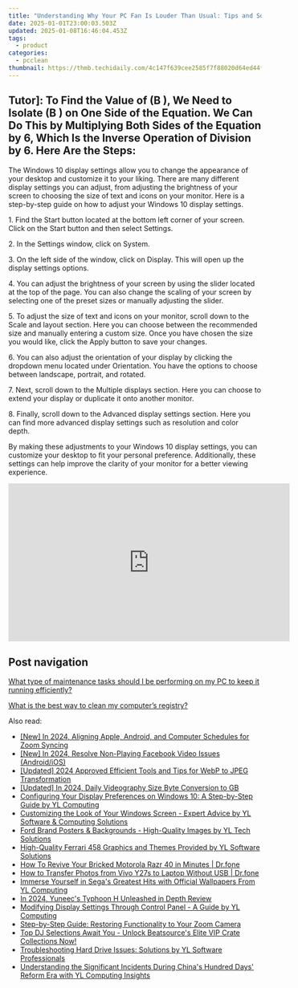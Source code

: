 ```yaml
---
title: "Understanding Why Your PC Fan Is Louder Than Usual: Tips and Solutions by YL Software Professionals"
date: 2025-01-01T23:00:03.503Z
updated: 2025-01-08T16:46:04.453Z
tags:
  - product
categories:
  - pcclean
thumbnail: https://thmb.techidaily.com/4c147f639cee2585f7f88020d64ed44f6ab3d2fb87afeca6ceadabb8d346628a.jpg
---
```


## Tutor]: To Find the Value of \(B \), We Need to Isolate \(B \) on One Side of the Equation. We Can Do This by Multiplying Both Sides of the Equation by 6, Which Is the Inverse Operation of Division by 6. Here Are the Steps:

The Windows 10 display settings allow you to change the appearance of your desktop and customize it to your liking. There are many different display settings you can adjust, from adjusting the brightness of your screen to choosing the size of text and icons on your monitor. Here is a step-by-step guide on how to adjust your Windows 10 display settings. 

1\. Find the Start button located at the bottom left corner of your screen. Click on the Start button and then select Settings.

2\. In the Settings window, click on System.

3\. On the left side of the window, click on Display. This will open up the display settings options. 

4\. You can adjust the brightness of your screen by using the slider located at the top of the page. You can also change the scaling of your screen by selecting one of the preset sizes or manually adjusting the slider.

5\. To adjust the size of text and icons on your monitor, scroll down to the Scale and layout section. Here you can choose between the recommended size and manually entering a custom size. Once you have chosen the size you would like, click the Apply button to save your changes.

6\. You can also adjust the orientation of your display by clicking the dropdown menu located under Orientation. You have the options to choose between landscape, portrait, and rotated.

7\. Next, scroll down to the Multiple displays section. Here you can choose to extend your display or duplicate it onto another monitor.

8\. Finally, scroll down to the Advanced display settings section. Here you can find more advanced display settings such as resolution and color depth. 

By making these adjustments to your Windows 10 display settings, you can customize your desktop to fit your personal preference. Additionally, these settings can help improve the clarity of your monitor for a better viewing experience.

<!-- affiliate ads begin -->
<iframe width="560" height="315" src="https://www.youtube.com/embed/ITtcSWvS8bo?si=4M4BfMgaabrW6148" title="YouTube video player" frameborder="0" allow="accelerometer; autoplay; clipboard-write; encrypted-media; gyroscope; picture-in-picture; web-share" referrerpolicy="strict-origin-when-cross-origin" allowfullscreen></iframe>
<!-- affiliate ads end -->

## Post navigation

[What type of maintenance tasks should I be performing on my PC to keep it running efficiently?](https://tools.techidaily.com/pcclean/products/)

[What is the best way to clean my computer’s registry?](https://tools.techidaily.com/pcclean/products/)

<ins class="adsbygoogle"
     style="display:block"
     data-ad-format="autorelaxed"
     data-ad-client="ca-pub-7571918770474297"
     data-ad-slot="1223367746"></ins>

<ins class="adsbygoogle"
     style="display:block"
     data-ad-client="ca-pub-7571918770474297"
     data-ad-slot="8358498916"
     data-ad-format="auto"
     data-full-width-responsive="true"></ins>

<span class="atpl-alsoreadstyle">Also read:</span>
<div><ul>
<li><a href="https://remote-screen-capture.techidaily.com/new-in-2024-aligning-apple-android-and-computer-schedules-for-zoom-syncing/"><u>[New] In 2024, Aligning Apple, Android, and Computer Schedules for Zoom Syncing</u></a></li>
<li><a href="https://facebook-video-content.techidaily.com/new-in-2024-resolve-non-playing-facebook-video-issues-androidios/"><u>[New] In 2024, Resolve Non-Playing Facebook Video Issues (Android/iOS)</u></a></li>
<li><a href="https://article-knowledge.techidaily.com/updated-2024-approved-efficient-tools-and-tips-for-webp-to-jpeg-transformation/"><u>[Updated] 2024 Approved Efficient Tools and Tips for WebP to JPEG Transformation</u></a></li>
<li><a href="https://article-helps.techidaily.com/updated-in-2024-daily-videography-size-byte-conversion-to-gb/"><u>[Updated] In 2024, Daily Videography Size Byte Conversion to GB</u></a></li>
<li><a href="https://discover-amazing.techidaily.com/configuring-your-display-preferences-on-windows-10-a-step-by-step-guide-by-yl-computing/"><u>Configuring Your Display Preferences on Windows 10: A Step-by-Step Guide by YL Computing</u></a></li>
<li><a href="https://discover-amazing.techidaily.com/customizing-the-look-of-your-windows-screen-expert-advice-by-yl-software-and-computing-solutions/"><u>Customizing the Look of Your Windows Screen - Expert Advice by YL Software & Computing Solutions</u></a></li>
<li><a href="https://discover-amazing.techidaily.com/ford-brand-posters-and-backgrounds-high-quality-images-by-yl-tech-solutions/"><u>Ford Brand Posters & Backgrounds - High-Quality Images by YL Tech Solutions</u></a></li>
<li><a href="https://discover-amazing.techidaily.com/high-quality-ferrari-458-graphics-and-themes-provided-by-yl-software-solutions/"><u>High-Quality Ferrari 458 Graphics and Themes Provided by YL Software Solutions</u></a></li>
<li><a href="https://fix-guide.techidaily.com/how-to-revive-your-bricked-motorola-razr-40-in-minutes-drfone-by-drfone-fix-android-problems-fix-android-problems/"><u>How To Revive Your Bricked Motorola Razr 40 in Minutes | Dr.fone</u></a></li>
<li><a href="https://android-transfer.techidaily.com/how-to-transfer-photos-from-vivo-y27s-to-laptop-without-usb-drfone-by-drfone-transfer-from-android-transfer-from-android/"><u>How to Transfer Photos from Vivo Y27s to Laptop Without USB | Dr.fone</u></a></li>
<li><a href="https://discover-amazing.techidaily.com/immerse-yourself-in-segas-greatest-hits-with-official-wallpapers-from-yl-computing/"><u>Immerse Yourself in Sega's Greatest Hits with Official Wallpapers From YL Computing</u></a></li>
<li><a href="https://fox-cloud.techidaily.com/in-2024-yuneecs-typhoon-h-unleashed-in-depth-review/"><u>In 2024, Yuneec's Typhoon H Unleashed in Depth Review</u></a></li>
<li><a href="https://discover-amazing.techidaily.com/modifying-display-settings-through-control-panel-a-guide-by-yl-computing/"><u>Modifying Display Settings Through Control Panel - A Guide by YL Computing</u></a></li>
<li><a href="https://tech-renaissance.techidaily.com/step-by-step-guide-restoring-functionality-to-your-zoom-camera/"><u>Step-by-Step Guide: Restoring Functionality to Your Zoom Camera</u></a></li>
<li><a href="https://discover-amazing.techidaily.com/top-dj-selections-await-you-unlock-beatsources-elite-vip-crate-collections-now/"><u>Top DJ Selections Await You - Unlock Beatsource's Elite VIP Crate Collections Now!</u></a></li>
<li><a href="https://discover-extraordinary.techidaily.com/troubleshooting-hard-drive-issues-solutions-by-yl-software-professionals/"><u>Troubleshooting Hard Drive Issues: Solutions by YL Software Professionals</u></a></li>
<li><a href="https://discover-amazing.techidaily.com/understanding-the-significant-incidents-during-chinas-hundred-days-reform-era-with-yl-computing-insights/"><u>Understanding the Significant Incidents During China's Hundred Days' Reform Era with YL Computing Insights</u></a></li>
</ul></div>

